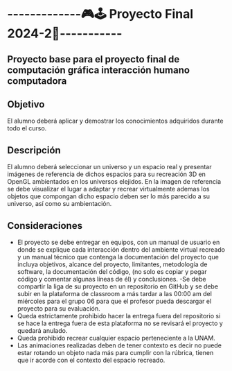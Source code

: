 # -------------🎮🕹️ Proyecto Final 2024-2👾-----------
## Proyecto base para el proyecto final de computación gráfica interacción humano computadora 
## **Objetivo**
El alumno deberá aplicar y demostrar los conocimientos adquiridos durante todo el curso.
## **Descripción**
El alumno deberá seleccionar un universo y un espacio real y presentar imágenes de referencia de dichos espacios para su
recreación 3D en OpenGL ambientados en los universos elejidos.
En la imagen de referencia se debe visualizar el lugar a adaptar y recrear virtualmente ademas los objetos que compongan dicho espacio deben ser lo más parecido a su universo, así como su ambientación.
## **Consideraciones**
- El proyecto se debe entregar en equipos, con un manual de usuario en donde se explique cada interacción dentro del ambiente virtual recreado y un manual técnico que contenga la documentación del proyecto que incluya objetivos, alcance del proyecto, limitantes, metodología de software, la documentación del código, (no solo es copiar y pegar código y comentar algunas líneas de él) y conclusiones.
-Se debe compartir la liga de su proyecto en un repositorio en GitHub y se debe subir en la plataforma de classroom a más tardar a las 00:00
am del miércoles para el grupo 06 para que el profesor pueda descargar el proyecto para su
evaluación.
- Queda estrictamente prohibido hacer la entrega fuera del repositorio si se hace la entrega fuera de esta plataforma no se revisará el proyecto y
quedará anulado.
- Queda prohibido recrear cualquier espacio perteneciente a la UNAM.
- Las animaciones realizadas deben de tener contexto es decir no puede estar rotando un objeto nada más para cumplir con la rúbrica, tienen que ir acorde con el contexto del espacio recreado.